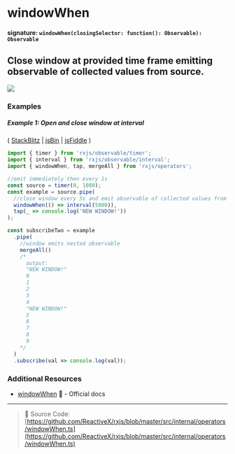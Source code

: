 # windowWhen

#### signature: `windowWhen(closingSelector: function(): Observable): Observable`

## Close window at provided time frame emitting observable of collected values from source.

<div class="ua-ad"><a href="https://ultimateangular.com/?ref=76683_kee7y7vk"><img src="https://ultimateangular.com/assets/img/banners/ua-leader.svg"></a></div>

### Examples

##### Example 1: Open and close window at interval

( [StackBlitz](https://stackblitz.com/edit/typescript-bgpaoi?file=index.ts) |
[jsBin](http://jsbin.com/tuhaposemo/edit?js,console) |
[jsFiddle](https://jsfiddle.net/btroncone/gnx9fb3h/) )

```js
import { timer } from 'rxjs/observable/timer';
import { interval } from 'rxjs/observable/interval';
import { windowWhen, tap, mergeAll } from 'rxjs/operators';

//emit immediately then every 1s
const source = timer(0, 1000);
const example = source.pipe(
  //close window every 5s and emit observable of collected values from source
  windowWhen(() => interval(5000)),
  tap(_ => console.log('NEW WINDOW!'))
);

const subscribeTwo = example
  .pipe(
    //window emits nested observable
    mergeAll()
    /*
      output:
      "NEW WINDOW!"
      0
      1
      2
      3
      4
      "NEW WINDOW!"
      5
      6
      7
      8
      9
    */
  )
  .subscribe(val => console.log(val));
```

### Additional Resources

* [windowWhen](http://reactivex.io/rxjs/class/es6/Observable.js~Observable.html#instance-method-windowWhen)
  :newspaper: - Official docs

---

> :file_folder: Source Code:
> [https://github.com/ReactiveX/rxjs/blob/master/src/internal/operators/windowWhen.ts](https://github.com/ReactiveX/rxjs/blob/master/src/internal/operators/windowWhen.ts)
